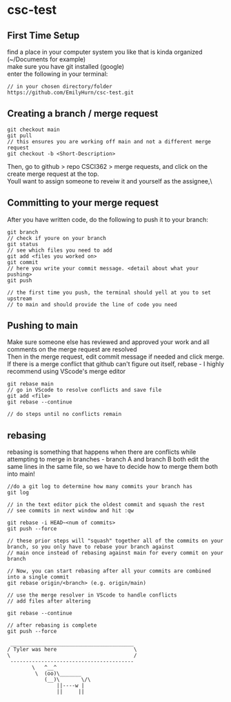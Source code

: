 # csc-test

## First Time Setup
find a place in your computer system you like that is kinda organized (~/Documents for example) \
make sure you have git installed (google) \
enter the following in your terminal:
```
// in your chosen directory/folder
https://github.com/EmilyHurn/csc-test.git
```

## Creating a branch / merge request

```
git checkout main
git pull
// this ensures you are working off main and not a different merge request
git checkout -b <Short-Description>

```
Then, go to github > repo CSCI362 > merge requests, and click on the create merge request at the top.\
Youll want to assign someone to reveiw it and yourself as the assignee,\

## Committing to your merge request
After you have written code, do the following to push it to your branch:

```
git branch
// check if youre on your branch
git status
// see which files you need to add
git add <files you worked on>
git commit
// here you write your commit message. <detail about what your pushing>
git push

// the first time you push, the terminal should yell at you to set upstream
// to main and should provide the line of code you need
```

## Pushing to main
Make sure someone else has reviewed and approved your work and all comments on the merge request are resolved\
Then in the merge request, edit commit message if needed and click merge.
If there is a merge conflict that github can't figure out itself, rebase - I highly recommend using VScode's merge editor

```
git rebase main
// go in VScode to resolve conflicts and save file
git add <file>
git rebase --continue

// do steps until no conflicts remain
```

## rebasing

rebasing is something that happens when there are conflicts while attempting to merge in branches - branch A and branch B both edit the same lines in the same file, so we have to decide how to merge them both into main!

```
//do a git log to determine how many commits your branch has 
git log

// in the text editor pick the oldest commit and squash the rest
// see commits in next window and hit :qw

git rebase -i HEAD~<num of commits>
git push --force

// these prior steps will "squash" together all of the commits on your branch, so you only have to rebase your branch against
// main once instead of rebasing against main for every commit on your branch

// Now, you can start rebasing after all your commits are combined into a single commit
git rebase origin/<branch> (e.g. origin/main)

// use the merge resolver in VScode to handle conflicts
// add files after altering

git rebase --continue

// after rebasing is complete
git push --force

 ________________________________________
/ Tyler was here                         \
\                                        /
 ----------------------------------------
        \   ^__^
         \  (oo)\_______
            (__)\       \/\
                ||----w |
                ||     ||

```

